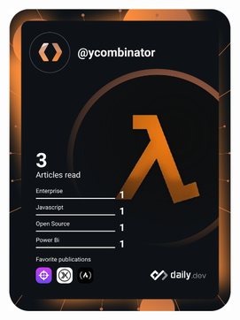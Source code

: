 <a href="https://app.daily.dev/devcard"><img src="https://github.com/HamzaMateen/HamzaMateen/blob/master/devcard.svg" width="400" alt="Hamza Mateen's Dev Card"/></a>

